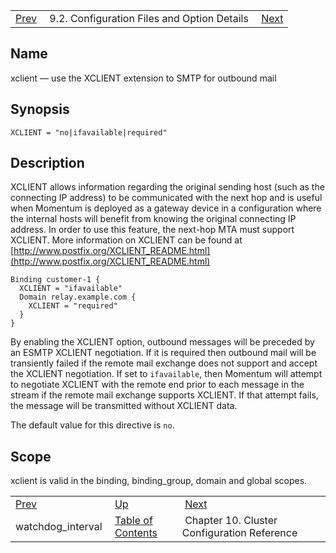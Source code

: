 |     |     |     |
| --- | --- | --- |
| [Prev](conf.ref.watchdog_interval)  | 9.2. Configuration Files and Option Details |  [Next](cluster.ref.php) |

<a name="conf.ref.xclient"></a>
## Name

xclient — use the XCLIENT extension to SMTP for outbound mail

## Synopsis

`XCLIENT = "no|ifavailable|required"`

<a name="idp12463888"></a>
## Description

XCLIENT allows information regarding the original sending host (such as the connecting IP address) to be communicated with the next hop and is useful when Momentum is deployed as a gateway device in a configuration where the internal hosts will benefit from knowing the original connecting IP address. In order to use this feature, the next-hop MTA must support XCLIENT. More information on XCLIENT can be found at [http://www.postfix.org/XCLIENT_README.html](http://www.postfix.org/XCLIENT_README.html)

```
Binding customer-1 {
  XCLIENT = "ifavailable"
  Domain relay.example.com {
    XCLIENT = "required"
  }
}
```

By enabling the XCLIENT option, outbound messages will be preceded by an ESMTP XCLIENT negotiation. If it is required then outbound mail will be transiently failed if the remote mail exchange does not support and accept the XCLIENT negotiation. If set to `ifavailable`, then Momentum will attempt to negotiate XCLIENT with the remote end prior to each message in the stream if the remote mail exchange supports XCLIENT. If that attempt fails, the message will be transmitted without XCLIENT data.

The default value for this directive is `no`.

<a name="idp12469680"></a>
## Scope

xclient is valid in the binding, binding_group, domain and global scopes.

|     |     |     |
| --- | --- | --- |
| [Prev](conf.ref.watchdog_interval)  | [Up](conf.ref.files.php) |  [Next](cluster.ref.php) |
| watchdog_interval  | [Table of Contents](index) |  Chapter 10. Cluster Configuration Reference |
